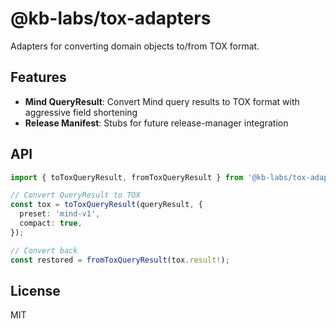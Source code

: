 # @kb-labs/tox-adapters

Adapters for converting domain objects to/from TOX format.

## Features

- **Mind QueryResult**: Convert Mind query results to TOX format with aggressive field shortening
- **Release Manifest**: Stubs for future release-manager integration

## API

```typescript
import { toToxQueryResult, fromToxQueryResult } from '@kb-labs/tox-adapters';

// Convert QueryResult to TOX
const tox = toToxQueryResult(queryResult, {
  preset: 'mind-v1',
  compact: true,
});

// Convert back
const restored = fromToxQueryResult(tox.result!);
```

## License

MIT

